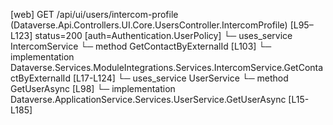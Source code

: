 [web] GET /api/ui/users/intercom-profile  (Dataverse.Api.Controllers.UI.Core.UsersController.IntercomProfile)  [L95–L123] status=200 [auth=Authentication.UserPolicy]
  └─ uses_service IntercomService
    └─ method GetContactByExternalId [L103]
      └─ implementation Dataverse.Services.ModuleIntegrations.Services.IntercomService.GetContactByExternalId [L17-L124]
  └─ uses_service UserService
    └─ method GetUserAsync [L98]
      └─ implementation Dataverse.ApplicationService.Services.UserService.GetUserAsync [L15-L185]

